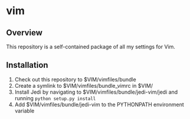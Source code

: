 vim
===

Overview
--------

This repository is a self-contained package of all my settings for Vim.

Installation
------------
1. Check out this repository to $VIM/vimfiles/bundle
2. Create a symlink to $VIM/vimfiles/bundle\_vimrc in $VIM/
3. Install Jedi by navigating to $VIM/vimfiles/bundle/jedi-vim/jedi and running `python setup.py install`
4. Add $VIM/vimfiles/bundle/jedi-vim to the PYTHONPATH environment variable

